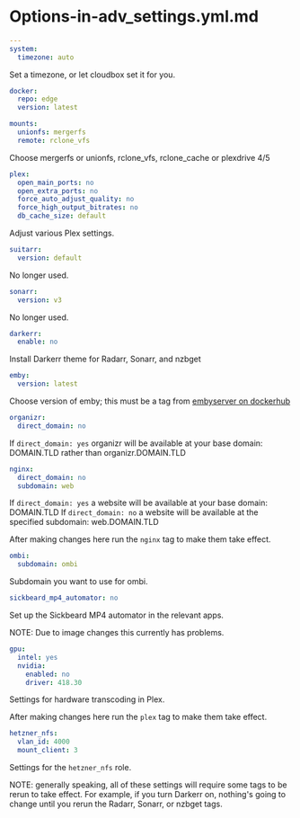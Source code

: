 # Options-in-adv\_settings.yml.md

```yaml
---
system:
  timezone: auto
```

Set a timezone, or let cloudbox set it for you.

```yaml
docker:
  repo: edge
  version: latest
```

```yaml
mounts:
  unionfs: mergerfs
  remote: rclone_vfs
```

Choose mergerfs or unionfs, rclone\_vfs, rclone\_cache or plexdrive 4/5

```yaml
plex:
  open_main_ports: no
  open_extra_ports: no
  force_auto_adjust_quality: no
  force_high_output_bitrates: no
  db_cache_size: default
```

Adjust various Plex settings.

```yaml
suitarr:
  version: default
```

No longer used.

```yaml
sonarr:
  version: v3
```

No longer used.

```yaml
darkerr:
  enable: no
```

Install Darkerr theme for Radarr, Sonarr, and nzbget

```yaml
emby:
  version: latest
```

Choose version of emby; this must be a tag from [embyserver on dockerhub](https://hub.docker.com/r/emby/embyserver/tags)

```yaml
organizr:
  direct_domain: no
```

If `direct_domain: yes` organizr will be available at your base domain: DOMAIN.TLD rather than organizr.DOMAIN.TLD

```yaml
nginx:
  direct_domain: no
  subdomain: web
```

If `direct_domain: yes` a website will be available at your base domain: DOMAIN.TLD If `direct_domain: no` a website will be available at the specified subdomain: web.DOMAIN.TLD

After making changes here run the `nginx` tag to make them take effect.

```yaml
ombi:
  subdomain: ombi
```

Subdomain you want to use for ombi.

```yaml
sickbeard_mp4_automator: no
```

Set up the Sickbeard MP4 automator in the relevant apps.

NOTE: Due to image changes this currently has problems.

```yaml
gpu:
  intel: yes
  nvidia:
    enabled: no
    driver: 418.30
```

Settings for hardware transcoding in Plex.

After making changes here run the `plex` tag to make them take effect.

```yaml
hetzner_nfs:
  vlan_id: 4000
  mount_client: 3
```

Settings for the `hetzner_nfs` role.

NOTE: generally speaking, all of these settings will require some tags to be rerun to take effect. For example, if you turn Darkerr on, nothing's going to change until you rerun the Radarr, Sonarr, or nzbget tags.

